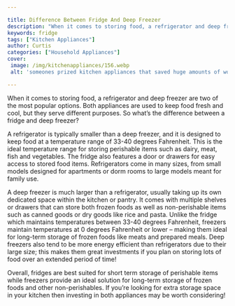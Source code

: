 ```yaml
---

title: Difference Between Fridge And Deep Freezer
description: "When it comes to storing food, a refrigerator and deep freezer are two of the most popular options. Both appliances are used to ke...learn more"
keywords: fridge
tags: ["Kitchen Appliances"]
author: Curtis
categories: ["Household Appliances"]
cover: 
 image: /img/kitchenappliances/156.webp
 alt: 'someones prized kitchen appliances that saved huge amounts of work'

---
```


When it comes to storing food, a refrigerator and deep freezer are two of the most popular options. Both appliances are used to keep food fresh and cool, but they serve different purposes. So what’s the difference between a fridge and deep freezer? 

A refrigerator is typically smaller than a deep freezer, and it is designed to keep food at a temperature range of 33-40 degrees Fahrenheit. This is the ideal temperature range for storing perishable items such as dairy, meat, fish and vegetables. The fridge also features a door or drawers for easy access to stored food items. Refrigerators come in many sizes, from small models designed for apartments or dorm rooms to large models meant for family use. 

A deep freezer is much larger than a refrigerator, usually taking up its own dedicated space within the kitchen or pantry. It comes with multiple shelves or drawers that can store both frozen foods as well as non-perishable items such as canned goods or dry goods like rice and pasta. Unlike the fridge which maintains temperatures between 33-40 degrees Fahrenheit, freezers maintain temperatures at 0 degrees Fahrenheit or lower – making them ideal for long-term storage of frozen foods like meats and prepared meals. Deep freezers also tend to be more energy efficient than refrigerators due to their large size; this makes them great investments if you plan on storing lots of food over an extended period of time! 

Overall, fridges are best suited for short term storage of perishable items while freezers provide an ideal solution for long-term storage of frozen foods and other non-perishables. If you’re looking for extra storage space in your kitchen then investing in both appliances may be worth considering!
